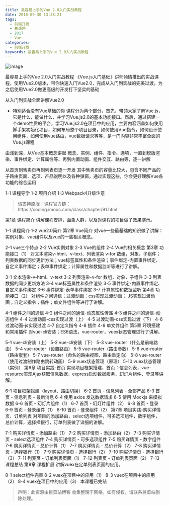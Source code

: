 ```yaml
---
title: 最容易上手的Vue 2.0入门实战教程
date: 2018-09-30 13:38:21
tags:
  - 前端开发
  - 慕课网
  - 2017
  - Vue
categories:
  - 前端开发
keywords: 最容易上手的Vue 2.0入门实战教程
---
```

![image](https://szimg.mukewang.com/5aab7f270001909810800600-360-202.jpg)

最容易上手的Vue 2.0入门实战教程
《Vue.js入门基础》讲师倾情推出的实战课程，使用Vue2.0版本，带你快速入门Vue2.0，完成从入门到实战的完美过渡，为之后使用Vue2.0做更高级的开发打下坚实的基础

从入门到实战全面讲解Vue2.0
- 特别适合没有Vue基础的你
课程分为两个部分，首先，带领大家了解Vue.js，它是什么，能做什么，并学习Vue.js2.0的基本功能接口。然后，通过搭建一个demo性质的平台，学习Vue.js2.0在项目中的应用，主要内容涵盖如何使用脚手架初始化项目，如何布局整个项目目录，如何使用Vue指令，如何设计使用组件，如何使用vue路由，vue数据请求等等，是一门内容非常丰富全面的Vue.js课程

由浅到深，从Vue基本概念讲起
概念、实例、组件、指令、选项，一直到模版渲染、事件绑定、计算属性等、再到内置动画、组件交互、路由等，逐一讲解

从首页到售卖页再到列表页逐一开发
其中售卖页的容量比较大，包含不同产品的子路由页面、选项、产品说明以及各种弹窗，通过实现这些，你会更好理解Vue各功能的综合运用

1-1 课程导学
1-2 项目介绍
1-3 Webpack4升级注意

<!-- more -->
<blockquote class="blockquote-center">
请支持原版！课程官方链：https://coding.imooc.com/class/chapter/91.html</blockquote>
</blockquote>

第1章 课程简介
讲解课程安排，面象人群，以及对课程的项目做了效果演示。

1-1 课程简介
1-2 vue2.0简介
第2章 Vue简介
对vue一些最基础的知识做了讲解：实例对象、vue组件以及vue的一些相关概念。

2-1 vue三个特点
2-2 Vue实例对象
2-3 Vue的组件
2-4 Vue的相关概念
第3章 功能接口（1）
对文本渲染v-html、v-text、列表渲染 v-for 数组，对象，子组件；列表数据的同步更新方法；vue标签属性和条件渲染；事件绑定-内置事件绑定、自定义事件绑定；表单事件绑定；计算属性和数据监听等进行了讲解。

3-1 文本渲染-v-html、v-text
3-2 列表渲染-v-for 数组，对象，子组件
3-3 列表数据的同步更新方法
3-4 vue标签属性和条件渲染
3-5 事件绑定-内置事件绑定、自定义事件绑定
3-6 事件绑定-表单事件绑定
3-7 计算属性和数据监听
第4章 功能接口（2）
对组件之间通信；过渡动画：css实现过渡动画； JS实现过渡动画；自定义指令；插件；单文件组件等进行了讲解。

4-1 组件之间的通信
4-2 组件之间的通信-动态属性传递
4-3 组件之间的通信-动态组件
4-4 过渡动画-css实现过渡（上）
4-5 过渡动画-css实现过渡（下）
4-6 过渡动画-js实现过渡
4-7 自定义指令
4-8 插件
4-9 单文件组件
第5章 环境搭建和常用插件
对vue-cli安装；ES6语法，vue-router，vuex状态管理进行了讲解。

5-1 vue-cli安装（上）
5-2 vue-cli安装（下）
5-3 vue-router（什么是前端路由）
5-4 vue-router（设置路由）
5-5 vue-router（路由参数）
5-6 vue-router（路由嵌套）
5-7 vue-router（命名的路由视图、路由重定向）
5-8 vue-router（使用过渡制作路由跳转动画）
5-9 vuex状态管理（原理）
5-10 vuex状态管理（实例）
第6章 项目实践-首页
实现项目框架搭建，首页：信息列表，vue-resource实现Ajax获取信息数据，express启动数据服务、幻灯片组件、登录等讲解。

6-1 项目框架搭建（layout、路由切换）
6-2 首页 - 信息列表 - 全部产品
6-3 首页 - 信息列表 - 最新消息
6-4 使用 axios 发送数据请求
6-5 使用 Mockjs 来模拟数据
6-6 首页 - 幻灯片组件（1）
6-7 首页 - 幻灯片组件（2）
6-8 首页 - 登录
6-9 首页 - 登录组件（1）
6-10 首页 - 登录组件（2）
第7章 项目实践-购买详情页、订单列表
对项目的添加路由，select选项组件，可多选项组件，数字组件，总价计算，选择择银行，订单列表做了详细的讲解。

7-1 购买详情页 - 添加路由（1）
7-2 购买详情页 - 添加路由（2）
7-3 购买详情页 - select选项组件
7-4 购买详情页 - 可多选项组件
7-5 购买详情页 - 数字组件
7-6 购买详情页 - 总价计算（1）
7-7 购买详情页 - 总价计算（2）
7-8 购买详情页 - 选择银行（1）
7-9 购买详情页 - 选择银行（2）
7-10 购买详情页 - 选择银行（3）
7-11 列表页 - 订单列表页面（1）
7-12 列表页 - 订单列表页面（2）
7-13 课程总结
第8章 课程扩展
讲解vuex在定单列表页面的应用。

8-1 select组件完善
8-2 vuex在项目中的应用（1）
8-3 vuex在项目中的应用（2）
8-4 vuex在项目中的应用（3）
本课程已完结

<blockquote class="blockquote-center">声明：此资源由巨菜站博客 收集整理于网络，如有侵权，请联系巨菜站删除处理。</blockquote>

<div id="jspay" sid="MsAdazW5217" style="display:none">MsAdazW5217</div>
<script type="text/javascript" src="https://www.fageka.com/j.js"></script>
<script type="text/javascript" src="https://www.fageka.com/f.js" charset="utf-8"></script>
            
